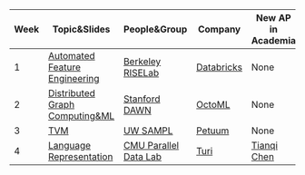 Week | Topic&Slides | People&Group | Company | New AP in Academia 
------------ | ------------- | ------------- | ------------- | ------------- 
1 | [Automated Feature Engineering](https://github.com/SysML-Reading-Group/Seminar/tree/master/Slides) | [Berkeley RISELab](https://rise.cs.berkeley.edu) | [Databricks](https://databricks.com) | None
2 | [Distributed Graph Computing&ML](https://github.com/SysML-Reading-Group/Seminar/tree/master/Slides) | [Stanford DAWN](https://dawn.cs.stanford.edu) | [OctoML](https://octoml.ai) | None 
3 | [TVM](https://github.com/SysML-Reading-Group/Seminar/tree/master/Slides) | [UW SAMPL](https://sampl.cs.washington.edu) | [Petuum](https://petuum.com) | None 
4 | [Language Representation](https://github.com/SysML-Reading-Group/Seminar/tree/master/Slides) | [CMU Parallel Data Lab](https://www.pdl.cmu.edu/index.shtml) | [Turi](https://turi.com/) | [Tianqi Chen](https://tqchen.com/)
